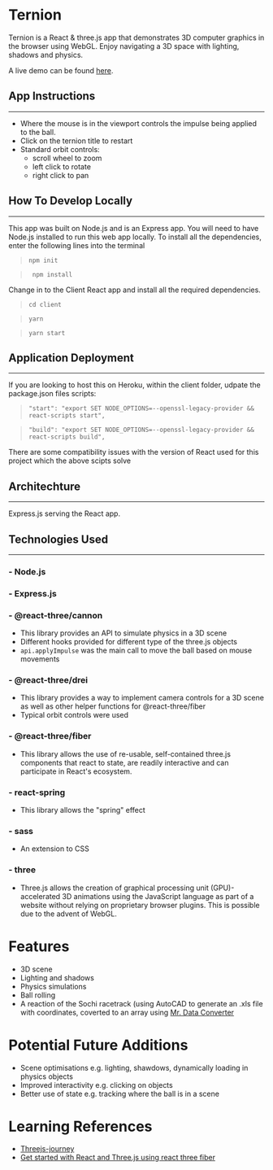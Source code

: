 # Ternion
Ternion is a React & three.js app that demonstrates 3D computer graphics in the browser using WebGL. Enjoy navigating a 3D space with lighting, shadows and physics. 

A live demo can be found [here](https://ternion.herokuapp.com/).

## App Instructions
---
- Where the mouse is in the viewport controls the impulse being applied to the ball.
- Click on the ternion title to restart
- Standard orbit controls: 
    - scroll wheel to zoom
    - left click to rotate
    - right click to pan

## How To Develop Locally
---
This app was built on Node.js and is an Express app. You will need to have Node.js installed to run this web app locally. To install all the dependencies, enter the following lines into the terminal

>` npm init `

>` npm install`

Change in to the Client React app and install all the required dependencies. 

>` cd client `

>` yarn `

>` yarn start `

## Application Deployment 
---
If you are looking to host this on Heroku, within the client folder, udpate the package.json files scripts:

>` "start": "export SET NODE_OPTIONS=--openssl-legacy-provider && react-scripts start", `

>` "build": "export SET NODE_OPTIONS=--openssl-legacy-provider && react-scripts build", `

There are some compatibility issues with the version of React used for this project which the above scipts solve

## Architechture
---
Express.js serving the React app.

## Technologies Used
---
### - Node.js
### - Express.js
### - @react-three/cannon
- This library provides an API to simulate physics in a 3D scene
- Different hooks provided for different type of the three.js objects
- `api.applyImpulse` was the main call to move the ball based on mouse movements
### - @react-three/drei
- This library provides a way to implement camera controls for a 3D scene as well as other helper functions for @react-three/fiber
- Typical orbit controls were used
### - @react-three/fiber
- This library allows the use of re-usable, self-contained three.js components that react to state, are readily interactive and can participate in React's ecosystem.
### - react-spring
- This library allows the "spring" effect
### - sass
- An extension to CSS
### - three
- Three.js allows the creation of graphical processing unit (GPU)-accelerated 3D animations using the JavaScript language as part of a website without relying on proprietary browser plugins. This is possible due to the advent of WebGL.

# Features
- 3D scene
- Lighting and shadows
- Physics simulations
- Ball rolling 
- A reaction of the Sochi racetrack (using AutoCAD to generate an .xls file with coordinates, coverted to an array using [Mr. Data Converter](https://shancarter.github.io/mr-data-converter/)

# Potential Future Additions
- Scene optimisations e.g. lighting, shawdows, dynamically loading in physics objects
- Improved interactivity e.g. clicking on objects
- Better use of state e.g. tracking where the ball is in a scene

# Learning References 
- [Threejs-journey](https://threejs-journey.com/)
- [Get started with React and Three.js using react three fiber](https://www.youtube.com/watch?v=fdtqqyeKRJk)